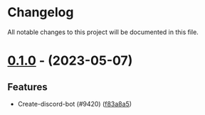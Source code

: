 # Changelog

All notable changes to this project will be documented in this file.

# [0.1.0](https://github.com/discordjs/discord.js/tree/0.1.0) - (2023-05-07)

## Features

- Create-discord-bot (#9420) ([f83a8a5](https://github.com/discordjs/discord.js/commit/f83a8a58c99532131848f9d89cec58ae5cd5d138))

